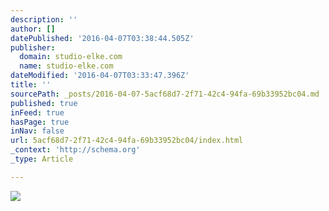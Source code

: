 ```yaml
---
description: ''
author: []
datePublished: '2016-04-07T03:38:44.505Z'
publisher:
  domain: studio-elke.com
  name: studio-elke.com
dateModified: '2016-04-07T03:33:47.396Z'
title: ''
sourcePath: _posts/2016-04-07-5acf68d7-2f71-42c4-94fa-69b33952bc04.md
published: true
inFeed: true
hasPage: true
inNav: false
url: 5acf68d7-2f71-42c4-94fa-69b33952bc04/index.html
_context: 'http://schema.org'
_type: Article

---
```

![](http://cdn.shopify.com/s/files/1/0600/2781/t/5/assets/home-featured-promo-a.png?14922194199275605090)